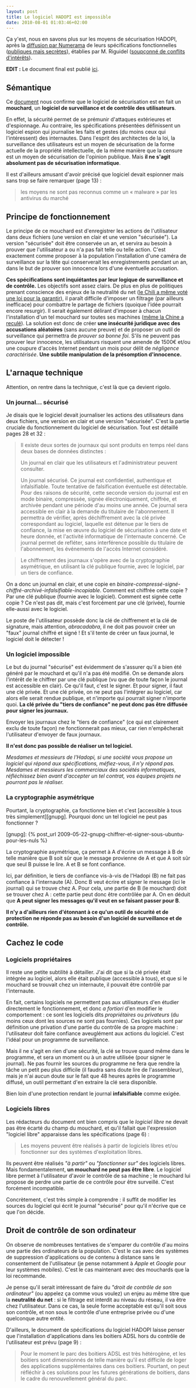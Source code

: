 ```yaml
---
layout: post
title: Le logiciel HADOPI est impossible
date: 2010-08-01 01:03:46+02:00
---
```


Ça y'est, nous en savons plus sur les moyens de sécurisation HADOPI, après la
[diffusion par Numerama][doc-numerama] de leurs spécifications fonctionnelles
([publiques mais secrètes][pubsec]), établies par M. Riguidel ([soupçonné de
conflits d'intérêts][conflits]).

[doc-numerama]: http://www.numerama.com/magazine/16363-exclusif-le-document-secret-de-l-hadopi-sur-les-moyens-de-securisation.html
[pubsec]: http://www.numerama.com/magazine/16351-hadopi-une-consultation-publique-dont-les-questions-sont-secretes.html
[conflits]: http://www.pcinpact.com/actu/news/56771-hadopi-brevet-securisation-filtrage-dpi.htm

**EDIT :** Le document final est publié [ici][doc].

[doc]: http://hadopi.fr/download/sites/default/files/page/pdf/Consultation_sur_les%20specifications_fonctionnelles_des_moyens_de_securisation.pdf



## Sémantique

Ce [document][doc-cache] nous confirme que le logiciel de sécurisation est en
fait un **mouchard**, un **logiciel de surveillance et de contrôle des
utilisateurs**.

En effet, la sécurité permet de se prémunir d'attaques extérieures et
d'espionnage. Au contraire, les spécifications présentées définissent un
logiciel espion qui journalise les faits et gestes (du moins ceux qui
l'intéressent) des internautes. Dans l'esprit des architectes de la loi, la
surveillance des utilisateurs est un moyen de sécurisation de la forme actuelle
de la propriété intellectuelle, de la même manière que la censure est un moyen
de sécurisation de l'opinion publique. Mais **il ne s'agit absolument pas de
sécurisation informatique**.

Il est d'ailleurs amusant d'avoir précisé que logiciel devait espionner mais
sans trop se faire remarquer (page 13) :

> les moyens ne sont pas reconnus comme un « malware » par les antivirus du
> marché

[doc-cache]: http://dl.rom1v.com/hadopi/logiciel-impossible/hadopi-sfh.pdf



## Principe de fonctionnement

Le principe de ce mouchard est d'enregistrer les actions de l'utilisateur dans
deux fichiers (une version en clair et une version "sécurisée"). La version
"sécurisée" doit être conservée un an, et servira au besoin à prouver que
l'utilisateur a ou n'a pas fait telle ou telle action. C'est exactement comme
proposer à la population l'installation d'une caméra de surveillance sur la tête
qui conserverait les enregistrements pendant un an, dans le but de prouver son
innocence lors d'une éventuelle accusation.

**Ces spécifications sont inquiétantes par leur logique de surveillance et de
contrôle.** Les objectifs sont assez clairs. De plus en plus de politiques
prenant conscience des enjeux de la neutralité du net ([le Chili a même voté une
loi pour la garantir][chili]), il paraît difficile d'imposer un filtrage (par
ailleurs inefficace) pour combattre le partage de fichiers (quoique l'idée
pourrait encore resurgir). Il serait également délirant d'imposer à chacun
l'installation d'un tel mouchard sur toutes ses machines ([même la Chine a
reculé][chine]). La solution est donc de créer **une insécurité juridique avec
des accusations aléatoires** (sans aucune preuve) et de proposer un outil de
surveillance qui permettra de _prouver sa bonne foi_. S'ils ne peuvent pas
prouver leur innocence, les utilisateurs risquent une amende de 1500€ et/ou une
coupure d'accès Internet pendant un mois pour délit de _négligence
caractérisée_. **Une subtile manipulation de la présomption d'innocence.**

[chili]: http://www.numerama.com/magazine/16252-le-chili-vote-une-loi-sur-la-neutralite-du-net-une-premiere-mondiale.html
[chine]: http://www.numerama.com/magazine/13351-logiciel-anti-porno-la-chine-n-a-fait-que-decaler-son-deploiement-maj.html



## L'arnaque technique

Attention, on rentre dans la technique, c'est là que ça devient rigolo.


### Un journal… sécurisé

Je disais que le logiciel devait journaliser les actions des utilisateurs dans
deux fichiers, une version en clair et une version "sécurisée". C'est la partie
cruciale du fonctionnement du logiciel de sécurisation. Tout est détaillé pages
28 et 32 :

> Il existe deux sortes de journaux qui sont produits en temps réel dans deux
> bases de données distinctes :
>
> Un journal en clair que les utilisateurs et l'administrateur peuvent
> consulter.
>
> Un journal sécurisé. Ce journal est confidentiel, authentique et
> infalsifiable. Toute tentative de falsification éventuelle est détectable.
> Pour des raisons de sécurité, cette seconde version du journal est en mode
> binaire, compressée, signée électroniquement, chiffrée, et archivée pendant
> une période d'au moins une année. Ce journal sera accessible en clair à la
> demande du titulaire de l'abonnement. Il permettra de vérifier, après
> déchiffrement avec la clé privée correspondant au logiciel, laquelle est
> détenue par le tiers de confiance, la mise en œuvre du logiciel de
> sécurisation à une date et heure donnée, et l'activité informatique de
> l'internaute concerné. Ce journal permet de refléter, sans interférence
> possible du titulaire de l'abonnement, les événements de l'accès Internet
> considéré.

> Le chiffrement des journaux s'opère avec de la cryptographie asymétrique, en
> utilisant la clé publique fournie, avec le logiciel, par un tiers de
> confiance.



On a donc un journal en clair, et une copie en
_binaire-compressé-signé-chiffré-archivé-infalsifiable-incopiable_. Comment est
chiffrée cette copie ? Par une clé publique (fournie avec le logiciel). Comment
est signée cette copie ? Ce n'est pas dit, mais c'est forcément par une clé
(privée), fournie elle-aussi avec le logiciel.

Le poste de l'utilisateur possède donc la clé de chiffrement et la clé de
signature, mais attention, _abracadabra_, il ne doit pas pouvoir créer un "faux"
journal chiffré et signé ! Et s'il tente de créer un faux journal, le logiciel
doit le détecter !



### Un logiciel impossible


Le but du journal "sécurisé" est évidemment de s'assurer qu'il a bien été généré
par le mouchard et qu'il n'a pas été modifié. On se demande alors l'intérêt de
le chiffrer par une clé publique (vu que de toute façon le journal est
accessible en clair). Ce qu'il faut, c'est le signer. Et pour signer, il faut
une clé privée. Et une clé privée, on ne peut pas l'intégrer au logiciel, car
alors elle serait rendue publique, et n'importe qui pourrait signer n'importe
quoi. **La clé privée du "tiers de confiance" ne peut donc pas être diffusée
pour signer les journaux.**

Envoyer les journaux chez le "tiers de confiance" (ce qui est clairement exclu
de toute façon) ne fonctionnerait pas mieux, car rien n'empêcherait
l'utilisateur d'envoyer de faux journaux.

**Il n'est donc pas possible de réaliser un tel logiciel.**

_Mesdames et messieurs de l'Hadopi, si une société vous propose un logiciel qui
répond aux spécifications, méfiez-vous, il n'y répond pas. Mesdames et messieurs
les commerciaux des sociétés informatiques, réfléchissez bien avant d'accepter
un tel contrat, vos équipes projets ne pourront pas le réaliser._



### La cryptographie asymétrique


Pourtant, la cryptographie, ça fonctionne bien et c'est [accessible à tous très
simplement][gnupg]. Pourquoi donc un tel logiciel ne peut pas fonctionner ?

[gnupg]: {% post_url 2009-05-22-gnupg-chiffrer-et-signer-sous-ubuntu-pour-les-nuls %}

La cryptographie asymétrique, ça permet à A d'écrire un message à B de telle
manière que B soit sûr que le message provienne de A et que A soit sûr que seul
B puisse le lire. A et B se font confiance.

Ici, par définition, le tiers de confiance vis-à-vis de l'Hadopi (B) ne fait pas
confiance à l'internaute (A). Donc B veut écrire et signer le message (ici le
journal) qui se trouve chez A. Pour cela, une partie de B (le mouchard) doit se
trouver chez A : cette partie peut donc être contrôlée par A. On en déduit que
**A peut signer les messages qu'il veut en se faisant passer pour B**.

**Il n'y a d'ailleurs rien d'étonnant à ce qu'un outil de sécurité et de
protection ne réponde pas au besoin d'un logiciel de surveillance et de
contrôle.**



## Cachez le code


### Logiciels propriétaires


Il reste une petite subtilité à détailler. J'ai dit que si la clé privée était
intégrée au logiciel, alors elle était publique (accessible à tous), et que si
le mouchard se trouvait chez un internaute, il pouvait être contrôlé par
l'internaute.

En fait, certains logiciels ne permettent pas aux utilisateurs d'en étudier
directement le fonctionnement, et donc _a fortiori_ d'en modifier le
comportement : ce sont les logiciels dits _propriétaires_ ou _privateurs_ (du
moins ceux dont les sources ne sont pas fournies). Ces logiciels sont par
définition une privation d'une partie du contrôle de sa propre machine :
l'utilisateur doit faire confiance aveuglément aux actions du logiciel. C'est
l'idéal pour un programme de surveillance.

Mais il ne s'agit en rien d'une sécurité, la clé se trouve quand même dans le
programme, et sera un moment ou à un autre utilisée (pour signer le journal). Ne
pas fournir les sources du programme ne fera que rendre la tâche un petit peu
plus difficile (il faudra sans doute lire de l'assembleur), mais je n'ai aucun
doute sur le fait que 48 heures après le programme diffusé, un outil permettant
d'en extraire la clé sera disponible.

Bien loin d'une protection rendant le journal **infalsifiable** comme exigée.


### Logiciels libres


Les rédacteurs du document ont bien compris que le _logiciel libre_ ne devait
pas être écarté du champ du mouchard, et qu'il fallait que l'expression
"logiciel libre" apparaisse dans les spécifications (page 6) :


> Les moyens peuvent être réalisés à partir de logiciels libres et/ou
> fonctionner sur des systèmes d'exploitation libres.


Ils peuvent être réalisés _"à partir"_ ou _"fonctionner sur"_ des logiciels
libres. Mais fondamentalement, **un mouchard ne peut pas être libre**. Le
logiciel libre permet à l'utilisateur d'avoir le contrôle de sa machine ; le
mouchard lui propose de perdre une partie de ce contrôle pour être surveillé.
C'est forcément incompatible.

Concrètement, c'est très simple à comprendre : il suffit de modifier les sources
du logiciel qui écrit le journal "sécurisé" pour qu'il n'écrive que ce que l'on
décide.



## Droit de contrôle de son ordinateur


On observe de nombreuses tentatives de s'emparer du contrôle d'au moins une
partie des ordinateurs de la population. C'est le cas avec des systèmes de
suppression d'applications ou de contenu à distance sans le consentement de
l'utilisateur (je pense notamment à _Apple_ et _Google_ pour leur systèmes
mobiles). C'est le cas maintenant avec des mouchards que la loi recommande.

Je pense qu'il serait intéressant de faire du _"droit de contrôle de son
ordinateur"_ (ou appelez ça comme vous voulez) un enjeu au même titre que la
**neutralité du net** : si le filtrage est interdit au niveau du réseau, il va
être chez l'utilisateur. Dans ce cas, la seule forme acceptable est qu'il soit
sous son contrôle, et non sous le contrôle d'une entreprise privée ou d'une
quelconque autre entité.

D'ailleurs, le document de spécifications du logiciel HADOPI laisse penser que
l'installation d'applications dans les boitiers ADSL hors du contrôle de
l'utilisateur est prévu (page 9) :

> Pour le moment le parc des boitiers ADSL est très hétérogène, et les boitiers
> sont dimensionnés de telle manière qu'il est difficile de loger des
> applications supplémentaires dans ces boitiers. Pourtant, on peut réfléchir à
> ces solutions pour les futures générations de boitiers, dans le cadre du
> renouvellement général du parc.

